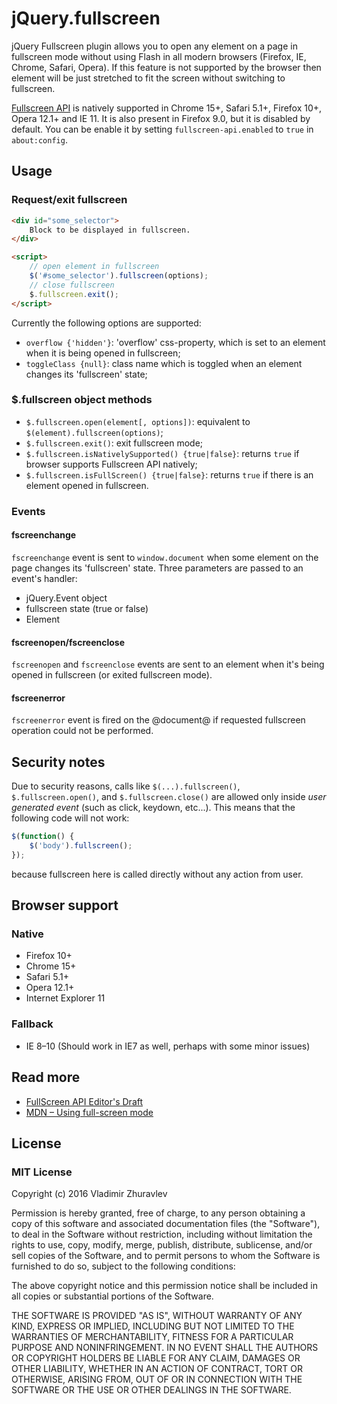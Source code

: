 # jQuery.fullscreen

jQuery Fullscreen plugin allows you to open any element on a page in fullscreen mode without using Flash in all modern browsers (Firefox, IE, Chrome, Safari, Opera). If this feature is not supported by the browser then element will be just stretched to fit the screen without switching to fullscreen.

[Fullscreen API](http://dvcs.w3.org/hg/fullscreen/raw-file/tip/Overview.html#api) is natively supported in Chrome 15+, Safari 5.1+, Firefox 10+, Opera 12.1+ and IE 11. It is also present in Firefox 9.0, but it is disabled by default. You can be enable it by setting `fullscreen-api.enabled` to `true` in `about:config`.

## Usage

### Request/exit fullscreen

```html
<div id="some_selector">
    Block to be displayed in fullscreen.
</div>

<script>
    // open element in fullscreen
    $('#some_selector').fullscreen(options);
    // close fullscreen
    $.fullscreen.exit();
</script>
```

Currently the following options are supported:
* `overflow {'hidden'}`: 'overflow' css-property, which is set to an element when it is being opened in fullscreen;
* `toggleClass {null}`: class name which is toggled when an element changes its 'fullscreen' state;

### $.fullscreen object methods

* `$.fullscreen.open(element[, options])`: equivalent to `$(element).fullscreen(options)`;
* `$.fullscreen.exit()`: exit fullscreen mode;
* `$.fullscreen.isNativelySupported() {true|false}`: returns `true` if browser supports Fullscreen API natively;
* `$.fullscreen.isFullScreen() {true|false}`: returns `true` if there is an element opened in fullscreen.

### Events

#### fscreenchange

`fscreenchange` event is sent to `window.document` when some element on the page changes its 'fullscreen' state. Three parameters are passed to an event's handler:
* jQuery.Event object
* fullscreen state (true or false)
* Element

#### fscreenopen/fscreenclose

`fscreenopen` and `fscreenclose` events are sent to an element when it's being opened in fullscreen (or exited fullscreen mode).

#### fscreenerror

`fscreenerror` event is fired on the @document@ if requested fullscreen operation could not be performed. 

## Security notes

Due to security reasons, calls like `$(...).fullscreen()`, `$.fullscreen.open()`, and `$.fullscreen.close()` are allowed only inside *user generated event* (such as click, keydown, etc...). This means that the following code will not work:
```js
$(function() {
    $('body').fullscreen();
});
```
because fullscreen here is called directly without any action from user.

## Browser support

### Native

* Firefox 10+
* Chrome 15+
* Safari 5.1+
* Opera 12.1+
* Internet Explorer 11

### Fallback

* IE 8–10 (Should work in IE7 as well, perhaps with some minor issues)

## Read more

* [FullScreen API Editor's Draft](http://dvcs.w3.org/hg/fullscreen/raw-file/tip/Overview.html#api)
* [MDN – Using full-screen mode](https://developer.mozilla.org/en/DOM/Using_full-screen_mode)

## License

### MIT License

Copyright (c) 2016 Vladimir Zhuravlev

Permission is hereby granted, free of charge, to any person obtaining a copy of this software and associated documentation files (the "Software"), to deal in the Software without restriction, including without limitation the rights to use, copy, modify, merge, publish, distribute, sublicense, and/or sell copies of the Software, and to permit persons to whom the Software is furnished to do so, subject to the following conditions:

The above copyright notice and this permission notice shall be included in all copies or substantial portions of the Software.

THE SOFTWARE IS PROVIDED "AS IS", WITHOUT WARRANTY OF ANY KIND, EXPRESS OR IMPLIED, INCLUDING BUT NOT LIMITED TO THE WARRANTIES OF MERCHANTABILITY, FITNESS FOR A PARTICULAR PURPOSE AND NONINFRINGEMENT. IN NO EVENT SHALL THE AUTHORS OR COPYRIGHT HOLDERS BE LIABLE FOR ANY CLAIM, DAMAGES OR OTHER LIABILITY, WHETHER IN AN ACTION OF CONTRACT, TORT OR OTHERWISE, ARISING FROM, OUT OF OR IN CONNECTION WITH THE SOFTWARE OR THE USE OR OTHER DEALINGS IN THE SOFTWARE.
